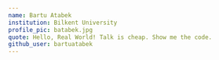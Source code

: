 ```yaml
---
name: Bartu Atabek
institution: Bilkent University
profile_pic: batabek.jpg
quote: Hello, Real World! Talk is cheap. Show me the code.
github_user: bartuatabek
---
```

